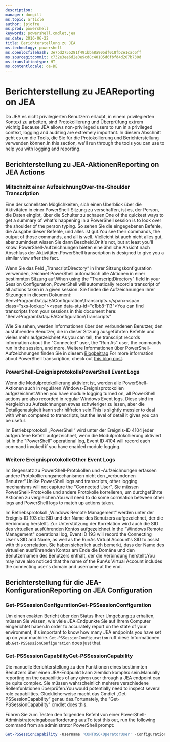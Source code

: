 ```yaml
---
description: 
manager: dongill
ms.topic: article
author: jpjofre
ms.prod: powershell
keywords: powershell,cmdlet,jea
ms.date: 2016-06-22
title: Berichterstellung zu JEA
ms.technology: powershell
ms.openlocfilehash: 3e7bd2755281f491bba8a905df018fb2e1cac6ff
ms.sourcegitcommit: c732e3ee6d2e0e9cd8c40105d6fbfd4d207b730d
ms.translationtype: HT
ms.contentlocale: de-DE
---
```

# <a name="reporting-on-jea"></a><span data-ttu-id="c1bb8-103">Berichterstellung zu JEA</span><span class="sxs-lookup"><span data-stu-id="c1bb8-103">Reporting on JEA</span></span>
<span data-ttu-id="c1bb8-104">Da JEA es nicht privilegierten Benutzern erlaubt, in einem privilegierten Kontext zu arbeiten, sind Protokollierung und Überprüfung extrem wichtig.</span><span class="sxs-lookup"><span data-stu-id="c1bb8-104">Because JEA allows non-privileged users to run in a privileged context, logging and auditing are extremely important.</span></span>
<span data-ttu-id="c1bb8-105">In diesem Abschnitt geht es um die Tools, die Sie für die Protokollierung und Berichterstellung verwenden können.</span><span class="sxs-lookup"><span data-stu-id="c1bb8-105">In this section, we'll run through the tools you can use to help you with logging and reporting.</span></span>

## <a name="reporting-on-jea-actions"></a><span data-ttu-id="c1bb8-106">Berichterstellung zu JEA-Aktionen</span><span class="sxs-lookup"><span data-stu-id="c1bb8-106">Reporting on JEA Actions</span></span>
### <a name="over-the-shoulder-transcription"></a><span data-ttu-id="c1bb8-107">Mitschnitt einer Aufzeichnung</span><span class="sxs-lookup"><span data-stu-id="c1bb8-107">Over-the-Shoulder Transcription</span></span>
<span data-ttu-id="c1bb8-108">Eine der schnellsten Möglichkeiten, sich einen Überblick über die Aktivitäten in einer PowerShell-Sitzung zu verschaffen, ist es, der Person, die Daten eingibt, über die Schulter zu schauen.</span><span class="sxs-lookup"><span data-stu-id="c1bb8-108">One of the quickest ways to get a summary of what's happening in a PowerShell session is to look over the shoulder of the person typing.</span></span>
<span data-ttu-id="c1bb8-109">So sehen Sie die eingegebenen Befehle, die Ausgabe dieser Befehle, und alles ist gut.</span><span class="sxs-lookup"><span data-stu-id="c1bb8-109">You see their commands, the output of those commands, and all is well.</span></span>
<span data-ttu-id="c1bb8-110">Vielleicht ist auch nicht alles gut, aber zumindest wissen Sie dann Bescheid.</span><span class="sxs-lookup"><span data-stu-id="c1bb8-110">Or it's not, but at least you'll know.</span></span>
<span data-ttu-id="c1bb8-111">PowerShell-Aufzeichnungen bieten eine ähnliche Ansicht nach Abschluss der Aktivitäten.</span><span class="sxs-lookup"><span data-stu-id="c1bb8-111">PowerShell transcription is designed to give you a similar view after the fact.</span></span>

<span data-ttu-id="c1bb8-112">Wenn Sie das Feld „TranscriptDirectory“ in Ihrer Sitzungskonfiguration verwenden, zeichnet PowerShell automatisch alle Aktionen in einer bestimmten Sitzung auf.</span><span class="sxs-lookup"><span data-stu-id="c1bb8-112">When using the "TranscriptDirectory" field in your Session Configuration, PowerShell will automatically record a transcript of all actions taken in a given session.</span></span>
<span data-ttu-id="c1bb8-113">Sie finden die Aufzeichnungen Ihrer Sitzungen in diesem Dokument: $env:ProgramData\JEAConfiguration\Transcripts.</span><span class="sxs-lookup"><span data-stu-id="c1bb8-113">You can find transcripts from your sessions in this document here: "$env:ProgramData\JEAConfiguration\Transcripts"</span></span>

<span data-ttu-id="c1bb8-114">Wie Sie sehen, werden Informationen über den verbundenen Benutzer, den ausführenden Benutzer, die in dieser Sitzung ausgeführten Befehle und vieles mehr aufgezeichnet.</span><span class="sxs-lookup"><span data-stu-id="c1bb8-114">As you can tell, the transcript records information about the "Connected" user, the "Run As" user, the commands run in the session, and more.</span></span>
<span data-ttu-id="c1bb8-115">Weitere Informationen über PowerShell-Aufzeichnungen finden Sie in diesem [Blogbeitrag](http://blogs.msdn.com/b/powershell/archive/2015/06/09/powershell-the-blue-team.aspx).</span><span class="sxs-lookup"><span data-stu-id="c1bb8-115">For more information about PowerShell transcription, check out [this blog post](http://blogs.msdn.com/b/powershell/archive/2015/06/09/powershell-the-blue-team.aspx).</span></span>

### <a name="powershell-event-logs"></a><span data-ttu-id="c1bb8-116">PowerShell-Ereignisprotokolle</span><span class="sxs-lookup"><span data-stu-id="c1bb8-116">PowerShell Event Logs</span></span>
<span data-ttu-id="c1bb8-117">Wenn die Modulprotokollierung aktiviert ist, werden alle PowerShell-Aktionen auch in regulären Windows-Ereignisprotokollen aufgezeichnet.</span><span class="sxs-lookup"><span data-stu-id="c1bb8-117">When you have module logging turned on, all PowerShell actions are also recorded in regular Windows Event logs.</span></span>
<span data-ttu-id="c1bb8-118">Diese sind im Vergleich zu Aufzeichnungen etwas schwieriger zu lesen, aber die Detailgenauigkeit kann sehr hilfreich sein.</span><span class="sxs-lookup"><span data-stu-id="c1bb8-118">This is slightly messier to deal with when compared to transcripts, but the level of detail it gives you can be useful.</span></span>

<span data-ttu-id="c1bb8-119">Im Betriebsprotokoll „PowerShell“ wird unter der Ereignis-ID 4104 jeder aufgerufene Befehl aufgezeichnet, wenn die Modulprotokollierung aktiviert ist.</span><span class="sxs-lookup"><span data-stu-id="c1bb8-119">In the "PowerShell" operational log, Event ID 4104 will record each command invoked if you have enabled module logging.</span></span>

### <a name="other-event-logs"></a><span data-ttu-id="c1bb8-120">Weitere Ereignisprotokolle</span><span class="sxs-lookup"><span data-stu-id="c1bb8-120">Other Event Logs</span></span>
<span data-ttu-id="c1bb8-121">Im Gegensatz zu PowerShell-Protokollen und -Aufzeichnungen erfassen andere Protokollierungsmechanismen nicht den „verbundenen Benutzer“.</span><span class="sxs-lookup"><span data-stu-id="c1bb8-121">Unlike PowerShell logs and transcripts, other logging mechanisms will not capture the "Connected User".</span></span>
<span data-ttu-id="c1bb8-122">Sie müssen PowerShell-Protokolle und andere Protokolle korrelieren, um durchgeführte Aktionen zu vergleichen.</span><span class="sxs-lookup"><span data-stu-id="c1bb8-122">You will need to do some correlation between other logs and PowerShell logs to match up actions taken.</span></span>

<span data-ttu-id="c1bb8-123">Im Betriebsprotokoll „Windows Remote Management“ werden unter der Ereignis-ID 193 die SID und der Name des Benutzers aufgezeichnet, der die Verbindung herstellt. Zur Unterstützung der Korrelation wird auch die SID des virtuellen ausführenden Kontos aufgezeichnet.</span><span class="sxs-lookup"><span data-stu-id="c1bb8-123">In the "Windows Remote Management" operational log, Event ID 193 will record the Connecting User's SID and Name, as well as the RunAs Virtual Account's SID to assist with this correlation.</span></span>
<span data-ttu-id="c1bb8-124">Sie haben sicherlich auch bemerkt, dass der Name des virtuellen ausführenden Kontos am Ende die Domäne und den Benutzernamen des Benutzers enthält, der die Verbindung herstellt.</span><span class="sxs-lookup"><span data-stu-id="c1bb8-124">You may have also noticed that the name of the RunAs Virtual Account includes the connecting user's domain and username at the end.</span></span>

## <a name="reporting-on-jea-configuration"></a><span data-ttu-id="c1bb8-125">Berichterstellung für die JEA-Konfiguration</span><span class="sxs-lookup"><span data-stu-id="c1bb8-125">Reporting on JEA Configuration</span></span>
### <a name="get-pssessionconfiguration"></a><span data-ttu-id="c1bb8-126">Get-PSSessionConfiguration</span><span class="sxs-lookup"><span data-stu-id="c1bb8-126">Get-PSSessionConfiguration</span></span>
<span data-ttu-id="c1bb8-127">Um einen exakten Bericht über den Status Ihrer Umgebung zu erhalten, müssen Sie wissen, wie viele JEA-Endpunkte Sie auf Ihrem Computer eingerichtet haben.</span><span class="sxs-lookup"><span data-stu-id="c1bb8-127">In order to accurately report on the state of your environment, it's important to know how many JEA endpoints you have set up on your machine.</span></span>
<span data-ttu-id="c1bb8-128">`Get-PSSessionConfiguration` ruft diese Informationen ab.</span><span class="sxs-lookup"><span data-stu-id="c1bb8-128">`Get-PSSessionConfiguration` does just that.</span></span>

### <a name="get-pssessioncapability"></a><span data-ttu-id="c1bb8-129">Get-PSSessionCapability</span><span class="sxs-lookup"><span data-stu-id="c1bb8-129">Get-PSSessionCapability</span></span>
<span data-ttu-id="c1bb8-130">Die manuelle Berichterstellung zu den Funktionen eines bestimmten Benutzers über einen JEA-Endpunkt kann ziemlich komplex sein.</span><span class="sxs-lookup"><span data-stu-id="c1bb8-130">Manually reporting on the capabilities of any given user through a JEA endpoint can be quite complex.</span></span>
<span data-ttu-id="c1bb8-131">Sie müssen wahrscheinlich mehrere verschiedene Rollenfunktionen überprüfen.</span><span class="sxs-lookup"><span data-stu-id="c1bb8-131">You would potentially need to inspect several role capabilities.</span></span>
<span data-ttu-id="c1bb8-132">Glücklicherweise macht das Cmdlet „Get-PSSessionCapability“ genau das.</span><span class="sxs-lookup"><span data-stu-id="c1bb8-132">Fortunately, the "Get-PSSessionCapability" cmdlet does this.</span></span>

<span data-ttu-id="c1bb8-133">Führen Sie zum Testen den folgenden Befehl von einer PowerShell-Administratoreingabeaufforderung aus:</span><span class="sxs-lookup"><span data-stu-id="c1bb8-133">To test this out, run the following command from an administrator PowerShell prompt:</span></span>
```PowerShell
Get-PSSessionCapability -Username 'CONTOSO\OperatorUser' -ConfigurationName JEADemo
```

